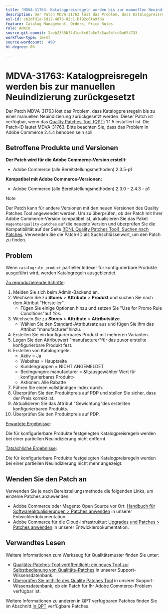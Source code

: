 ```yaml
---
title: "MDVA-31763: Katalogpreisregeln werden bis zur manuellen Neuindizierung zurückgesetzt"
description: Der Patch MDVA-31763 löst das Problem, dass Katalogpreisregeln bis zu einer manuellen Neuindizierung zurückgesetzt werden. Dieser Patch ist verfügbar, wenn das [Quality Patches Tool (QPT)](/help/announcements/adobe-commerce-announcements/magento-quality-patches-released-new-tool-to-self-serve-quality-patches.md) 1.1.5 installiert ist. Die Patch-ID lautet MDVA-31763. Bitte beachten Sie, dass das Problem in Adobe Commerce 2.4.4 behoben sein soll.
exl-id: eb2dfd1a-6d12-4676-82c1-bf92c6fa9fda
feature: Catalog Management, Orders, Price Rules
role: Admin
source-git-commit: 2aeb2355b74d1cdfc62b5e7c5aa04fcd0a654733
workflow-type: tm+mt
source-wordcount: '490'
ht-degree: 0%

---
```


# MDVA-31763: Katalogpreisregeln werden bis zur manuellen Neuindizierung zurückgesetzt

Der Patch MDVA-31763 löst das Problem, dass Katalogpreisregeln bis zu einer manuellen Neuindizierung zurückgesetzt werden. Dieser Patch ist verfügbar, wenn das [Quality Patches Tool (QPT)](/help/announcements/adobe-commerce-announcements/magento-quality-patches-released-new-tool-to-self-serve-quality-patches.md) 1.1.5 installiert ist. Die Patch-ID lautet MDVA-31763. Bitte beachten Sie, dass das Problem in Adobe Commerce 2.4.4 behoben sein soll.

## Betroffene Produkte und Versionen

**Der Patch wird für die Adobe Commerce-Version erstellt:**

* Adobe Commerce (alle Bereitstellungsmethoden) 2.3.5-p1

**Kompatibel mit Adobe Commerce-Versionen:**

* Adobe Commerce (alle Bereitstellungsmethoden) 2.3.0 - 2.4.3 - p1

>[!NOTE]
>
>Der Patch kann für andere Versionen mit den neuen Versionen des Quality Patches Tool angewendet werden. Um zu überprüfen, ob der Patch mit Ihrer Adobe Commerce-Version kompatibel ist, aktualisieren Sie das Paket `magento/quality-patches` auf die neueste Version und überprüfen Sie die Kompatibilität auf der Seite [[!DNL Quality Patches Tool]: Suchen nach Patches](https://experienceleague.adobe.com/tools/commerce-quality-patches/index.html). Verwenden Sie die Patch-ID als Suchschlüsselwort, um den Patch zu finden.

## Problem

Wenn `catalogrule_product` partieller Indexer für konfigurierbare Produkte ausgeführt wird, werden Katalogregeln ausgeblendet.

<u>Zu reproduzierende Schritte</u>:

1. Melden Sie sich beim Admin-Backend an.
1. Wechseln Sie zu **Stores** > **Attribute** > **Produkt** und suchen Sie nach dem Attribut &quot;Hersteller&quot;.
   * Fügen Sie einige Optionen hinzu und setzen Sie &quot;Use for Promo Rule Conditions&quot;auf *Yes*.
1. Wechseln Sie zu **Stores** > **Attribute** > **Attributsätze**.
   * Wählen Sie den Standard-Attributsatz aus und fügen Sie ihm das Attribut &quot;manufacturer&quot;hinzu.
1. Erstellen Sie ein konfigurierbares Produkt mit mehreren Varianten.
1. Legen Sie den Attributwert &quot;manufacturer&quot;für das zuvor erstellte konfigurierbare Produkt fest.
1. Erstellen von Katalogregeln:
   * Aktiv = Ja
   * Websites = Hauptseite
   * Kundengruppen = NICHT ANGEMELDET
   * Bedingungen: manufacturer = \&lt;ausgewählter Wert für konfigurierbares Produkt>
   * Aktionen: Alle Rabatte
1. Führen Sie einen vollständigen Index durch.
1. Überprüfen Sie den Produktpreis auf PDP und stellen Sie sicher, dass der Preis korrekt ist.
1. Aktualisieren Sie das Attribut &quot;Gewichtung&quot;des erstellten konfigurierbaren Produkts.
1. Überprüfen Sie den Produktpreis auf PDP.

<u>Erwartete Ergebnisse</u>:

Die für konfigurierbare Produkte festgelegten Katalogpreisregeln werden bei einer partiellen Neuindizierung nicht entfernt.

<u>Tatsächliche Ergebnisse</u>:

Die für konfigurierbare Produkte festgelegten Katalogpreisregeln werden bei einer partiellen Neuindizierung nicht mehr angezeigt.

## Wenden Sie den Patch an

Verwenden Sie je nach Bereitstellungsmethode die folgenden Links, um einzelne Patches anzuwenden:

* Adobe Commerce oder Magento Open Source vor Ort: [Handbuch für Softwareaktualisierungen > Patches anwenden](https://experienceleague.adobe.com/en/docs/commerce-operations/tools/quality-patches-tool/usage) in unserer Entwicklerdokumentation.
* Adobe Commerce für die Cloud-Infrastruktur: [Upgrades und Patches > Patches anwenden](https://experienceleague.adobe.com/en/docs/commerce-cloud-service/user-guide/develop/upgrade/apply-patches) in unserer Entwicklerdokumentation.

## Verwandtes Lesen

Weitere Informationen zum Werkzeug für Qualitätsmuster finden Sie unter:

* [Qualitäts-Patches-Tool veröffentlicht: ein neues Tool zur Selbstbedienung von Qualitäts-Patches](/help/announcements/adobe-commerce-announcements/magento-quality-patches-released-new-tool-to-self-serve-quality-patches.md) in unserer Support-Wissensdatenbank.
* [Überprüfen Sie mithilfe des Quality Patches Tool](/help/support-tools/patches-available-in-qpt-tool/check-patch-for-magento-issue-with-magento-quality-patches.md) in unserer Support-Wissensdatenbank, ob ein Patch für Ihr Adobe Commerce-Problem verfügbar ist.

Weitere Informationen zu anderen in QPT verfügbaren Patches finden Sie im Abschnitt [In QPT](https://support.magento.com/hc/en-us/sections/360010506631-Patches-available-in-MQP-tool-) verfügbare Patches.
